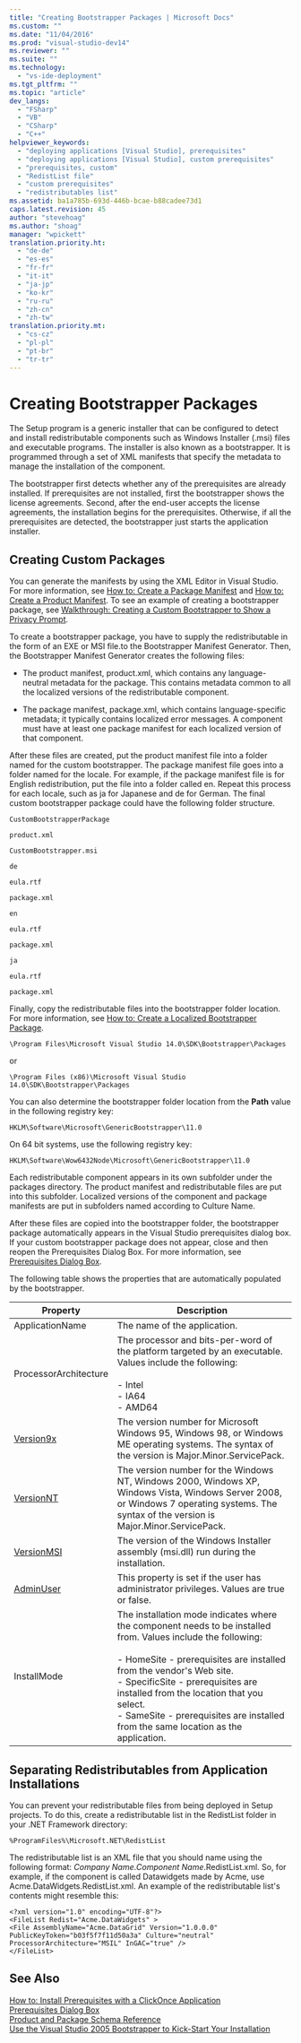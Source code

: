 ```yaml
---
title: "Creating Bootstrapper Packages | Microsoft Docs"
ms.custom: ""
ms.date: "11/04/2016"
ms.prod: "visual-studio-dev14"
ms.reviewer: ""
ms.suite: ""
ms.technology: 
  - "vs-ide-deployment"
ms.tgt_pltfrm: ""
ms.topic: "article"
dev_langs: 
  - "FSharp"
  - "VB"
  - "CSharp"
  - "C++"
helpviewer_keywords: 
  - "deploying applications [Visual Studio], prerequisites"
  - "deploying applications [Visual Studio], custom prerequisites"
  - "prerequisites, custom"
  - "RedistList file"
  - "custom prerequisites"
  - "redistributables list"
ms.assetid: ba1a785b-693d-446b-bcae-b88cadee73d1
caps.latest.revision: 45
author: "stevehoag"
ms.author: "shoag"
manager: "wpickett"
translation.priority.ht: 
  - "de-de"
  - "es-es"
  - "fr-fr"
  - "it-it"
  - "ja-jp"
  - "ko-kr"
  - "ru-ru"
  - "zh-cn"
  - "zh-tw"
translation.priority.mt: 
  - "cs-cz"
  - "pl-pl"
  - "pt-br"
  - "tr-tr"
---
```

# Creating Bootstrapper Packages
The Setup program is a generic installer that can be configured to detect and install redistributable components such as Windows Installer (.msi) files and executable programs. The installer is also known as a bootstrapper. It is programmed through a set of XML manifests that specify the metadata to manage the installation of the component.  
  
 The bootstrapper first detects whether any of the prerequisites are already installed. If prerequisites are not installed, first the bootstrapper shows the license agreements. Second, after the end-user accepts the license agreements, the installation begins for the prerequisites. Otherwise, if all the prerequisites are detected, the bootstrapper just starts the application installer.  
  
## Creating Custom Packages  
 You can generate the manifests by using the XML Editor in Visual Studio. For more information, see [How to: Create a Package Manifest](../deployment/how-to-create-a-package-manifest.md) and [How to: Create a Product Manifest](../deployment/how-to-create-a-product-manifest.md). To see an example of creating a bootstrapper package, see [Walkthrough: Creating a Custom Bootstrapper to Show a Privacy Prompt](../deployment/walkthrough-creating-a-custom-bootstrapper-to-show-a-privacy-prompt.md).  
  
 To create a bootstrapper package, you have to supply the redistributable in the form of an EXE or MSI file.to the Bootstrapper Manifest Generator. Then, the Bootstrapper Manifest Generator creates the following files:  
  
-   The product manifest, product.xml, which contains any language-neutral metadata for the package. This contains metadata common to all the localized versions of the redistributable component.  
  
-   The package manifest, package.xml, which contains language-specific metadata; it typically contains localized error messages. A component must have at least one package manifest for each localized version of that component.  
  
 After these files are created, put the product manifest file into a folder named for the custom bootstrapper. The package manifest file goes into a folder named for the locale. For example, if the package manifest file is for English redistribution, put the file into a folder called en. Repeat this process for each locale, such as ja for Japanese and de for German. The final custom bootstrapper package could have the following folder structure.  
  
 `CustomBootstrapperPackage`  
  
 `product.xml`  
  
 `CustomBootstrapper.msi`  
  
 `de`  
  
 `eula.rtf`  
  
 `package.xml`  
  
 `en`  
  
 `eula.rtf`  
  
 `package.xml`  
  
 `ja`  
  
 `eula.rtf`  
  
 `package.xml`  
  
 Finally, copy the redistributable files into the bootstrapper folder location. For more information, see [How to: Create a Localized Bootstrapper Package](../deployment/how-to-create-a-localized-bootstrapper-package.md).  
  
```  
\Program Files\Microsoft Visual Studio 14.0\SDK\Bootstrapper\Packages  
```  
  
 or  
  
```  
\Program Files (x86)\Microsoft Visual Studio 14.0\SDK\Bootstrapper\Packages  
```  
  
 You can also determine the bootstrapper folder location from the **Path** value in the following registry key:  
  
```  
HKLM\Software\Microsoft\GenericBootstrapper\11.0  
```  
  
 On 64 bit systems, use the following registry key:  
  
```  
HKLM\Software\Wow6432Node\Microsoft\GenericBootstrapper\11.0  
```  
  
 Each redistributable component appears in its own subfolder under the packages directory. The product manifest and redistributable files are put into this subfolder. Localized versions of the component and package manifests are put in subfolders named according to Culture Name.  
  
 After these files are copied into the bootstrapper folder, the bootstrapper package automatically appears in the Visual Studio prerequisites dialog box. If your custom bootstrapper package does not appear, close and then reopen the Prerequisites Dialog Box. For more information, see [Prerequisites Dialog Box](../ide/reference/prerequisites-dialog-box.md).  
  
 The following table shows the properties that are automatically populated by the bootstrapper.  
  
|Property|Description|  
|--------------|-----------------|  
|ApplicationName|The name of the application.|  
|ProcessorArchitecture|The processor and bits-per-word of the platform targeted by an executable. Values include the following:<br /><br /> -   Intel<br />-   IA64<br />-   AMD64|  
|[Version9x](https://msdn.microsoft.com/en-us/library/aa372490\(v=vs.140\).aspx)|The version number for Microsoft Windows 95, Windows 98, or Windows ME operating systems. The syntax of the version is Major.Minor.ServicePack.|  
|[VersionNT](https://msdn.microsoft.com/en-us/library/aa372495\(v=vs.140\).xaspx)|The version number for the Windows NT, Windows 2000, Windows XP, Windows Vista, Windows Server 2008, or Windows 7 operating systems. The syntax of the version is Major.Minor.ServicePack.|  
|[VersionMSI](https://msdn.microsoft.com/en-us/library/aa372493\(v=vs.140\).aspx)|The version of the Windows Installer assembly (msi.dll) run during the installation.|  
|[AdminUser](https://msdn.microsoft.com/en-us/library/aa367545\(v=vs.140\).aspx)|This property is set if the user has administrator privileges. Values are true or false.|  
|InstallMode|The installation mode indicates where the component needs to be installed from. Values include the following:<br /><br /> -   HomeSite - prerequisites are installed from the vendor's Web site.<br />-   SpecificSite - prerequisites are installed from the location that you select.<br />-   SameSite - prerequisites are installed from the same location as the application.|  
  
## Separating Redistributables from Application Installations  
 You can prevent your redistributable files from being deployed in Setup projects. To do this, create a redistributable list in the RedistList folder in your .NET Framework directory:  
  
 `%ProgramFiles%\Microsoft.NET\RedistList`  
  
 The redistributable list is an XML file that you should name using the following format: *Company Name*.*Component Name*.RedistList.xml. So, for example, if the component is called Datawidgets made by Acme, use Acme.DataWidgets.RedistList.xml. An example of the redistributable list's contents might resemble this:  
  
```  
<?xml version="1.0" encoding="UTF-8"?>  
<FileList Redist="Acme.DataWidgets" >  
<File AssemblyName="Acme.DataGrid" Version="1.0.0.0" PublicKeyToken="b03f5f7f11d50a3a" Culture="neutral" ProcessorArchitecture="MSIL" InGAC="true" />  
</FileList>  
```  
  
## See Also  
 [How to: Install Prerequisites with a ClickOnce Application](../deployment/how-to-install-prerequisites-with-a-clickonce-application.md)   
 [Prerequisites Dialog Box](../ide/reference/prerequisites-dialog-box.md)   
 [Product and Package Schema Reference](../deployment/product-and-package-schema-reference.md)   
 [Use the Visual Studio 2005 Bootstrapper to Kick-Start Your Installation](http://go.microsoft.com/fwlink/?LinkId=107537)